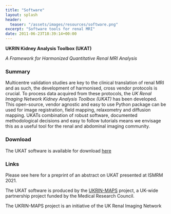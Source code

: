 ```yaml
---
title: "Software"
layout: splash
header:
  teaser: "/assets/images/resources/software.png"
excerpt: "Software tools for renal MRI"
date: 2011-06-23T18:39:14+00:00
---
```


**UKRIN Kidney Analysis Toolbox (UKAT)**

*A Framework for Harmonized Quantitative Renal MRI Analysis*


### Summary

Multicentre validation studies are key to the clinical translation of renal MRI and as such, the development of harmonised, cross vendor protocols is crucial.  To process data acquired from these protocols, the *UK Renal Imaging Network Kidney Analysis Toolbox (UKAT)* has been developed. This open-source, vendor agnostic and easy to use Python package can be used for image registration, field mapping, relaxometry and diffusion mapping.  UKATs combination of robust software, documented methodological decisions and easy to follow tutorials means we envisage this as a useful tool for the renal and abdominal imaging community.

### Download

The UKAT software is available for download [here](https://github.com/UKRIN-MAPS/ukat)

### Links

Please see here for a preprint of an abstract on UKAT presented at ISMRM 2021.

The UKAT software is produced by the [UKRIN-MAPS](https://www.nottingham.ac.uk/research/groups/spmic/research/uk-renal-imaging-network/ukrin-maps.aspx) project, a UK-wide partnership project funded by the Medical Research Council.

The UKRIN-MAPS project is an initiative of the UK Renal Imaging Network